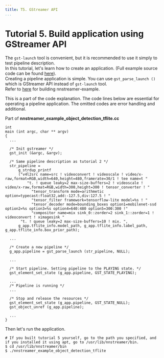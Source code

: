 ```yaml
---
title: T5. GStreamer API
...
```


# Tutorial 5. Build application using GStreamer API
The `gst-launch` tool is convenient, but it is recommended to use it simply to test pipeline description.  
In this tutorial, let's learn how to create an application. (Full example source code can be found [here](https://github.com/nnstreamer/nnstreamer-example/blob/main/native/example_object_detection_tensorflow_lite/nnstreamer_example_object_detection_tflite.cc)).  
Creating a pipeline application is simple. You can use `gst_parse_launch ()` which is GStreamer API instead of `gst-launch` tool.  
Refer to [here](../how-to-run-examples.md) for building nnstreamer-example.

This is a part of the code explanation. The code lines below are essential for operating a pipeline application. The omitted codes are error handling and additional.  

Part of **nnstreamer_example_object_detection_tflite.cc**
```
int
main (int argc, char ** argv)
{
  ...

  /* Init gstreamer */
  gst_init (&argc, &argv);

  /* Same pipeline description as tutorial 2 */
  str_pipeline =
      g_strdup_printf
      ("v4l2src name=src ! videoconvert ! videoscale ! video/x-raw,format=RGB,width=640,height=480,framerate=30/1 ! tee name=t "
          "t. ! queue leaky=2 max-size-buffers=2 ! videoscale ! video/x-raw,format=RGB,width=300,height=300 ! tensor_converter ! "
            "tensor_transform mode=arithmetic option=typecast:float32,add:-127.5,div:127.5 ! "
            "tensor_filter framework=tensorflow-lite model=%s ! "
            "tensor_decoder mode=bounding_boxes option1=mobilenet-ssd option2=%s option3=%s option4=640:480 option5=300:300 !"
            "compositor name=mix sink_0::zorder=2 sink_1::zorder=1 ! videoconvert ! ximagesink "
       "t. ! queue leaky=2 max-size-buffers=10 ! mix. ",
      g_app.tflite_info.model_path, g_app.tflite_info.label_path, g_app.tflite_info.box_prior_path);

  ...

  /* Create a new pipeline */
  g_app.pipeline = gst_parse_launch (str_pipeline, NULL);

  ...

  /* Start pipeline. Setting pipeline to the PLAYING state. */
  gst_element_set_state (g_app.pipeline, GST_STATE_PLAYING);

  ...
  /* Pipeline is running */
  ...

  /* Stop and release the resources */
  gst_element_set_state (g_app.pipeline, GST_STATE_NULL);
  gst_object_unref (g_app.pipeline);

  ...
}
```

Then let's run the application.
```
# If you built tutorial 5 yourself, go to the path you specified, and if you installed it using apt, go to /usr/lib/nnstreamer/bin.
$ cd /usr/lib/nnstreamer/bin
$ ./nnstreamer_example_object_detection_tflite
```
